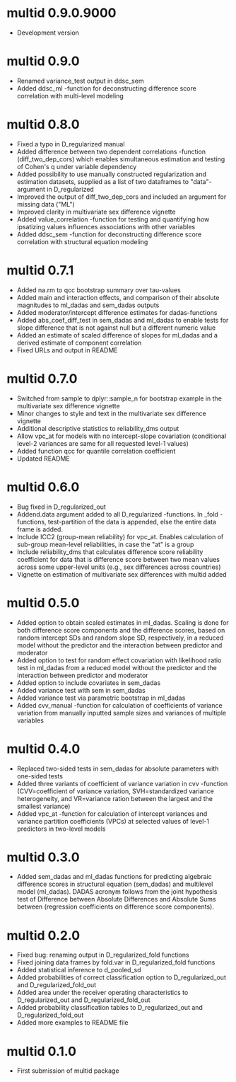# multid 0.9.0.9000

* Development version

# multid 0.9.0

* Renamed variance_test output in ddsc_sem
* Added ddsc_ml -function for deconstructing difference score correlation with multi-level modeling 

# multid 0.8.0

* Fixed a typo in D_regularized manual
* Added difference between two dependent correlations -function (diff_two_dep_cors) which enables simultaneous estimation and testing of Cohen's q under variable dependency
* Added possibility to use manually constructed regularization and estimation datasets, supplied as a list of two dataframes to "data"-argument in D_regularized
* Improved the output of diff_two_dep_cors and included an argument for missing data ("ML")
* Improved clarity in multivariate sex difference vignette
* Added value_correlation -function for testing and quantifying how ipsatizing values influences associations with other variables
* Added ddsc_sem -function for deconstructing difference score correlation with structural equation modeling 

# multid 0.7.1

* Added na.rm to qcc bootstrap summary over tau-values
* Added main and interaction effects, and comparison of their absolute magnitudes to ml_dadas and sem_dadas outputs
* Added moderator/intercept difference estimates for dadas-functions
* Added abs_coef_diff_test in sem_dadas and ml_dadas to enable tests for slope difference that is not against null but a different numeric value
* Added an estimate of scaled difference of slopes for ml_dadas and a derived estimate of component correlation
* Fixed URLs and output in README

# multid 0.7.0

* Switched from sample to dplyr::sample_n for bootstrap example in the multivariate sex difference vignette
* Minor changes to style and text in the multivariate sex difference vignette
* Additional descriptive statistics to reliability_dms output
* Allow vpc_at for models with no intercept-slope covariation (conditional level-2 variances are same for all requested level-1 values)
* Added function qcc for quantile correlation coefficient
* Updated README

# multid 0.6.0

* Bug fixed in D_regularized_out
* Addend.data argument added to all D_regularized -functions. In _fold -functions, test-partition of the data is appended, else the entire data frame is added.
* Include ICC2 (group-mean reliability) for vpc_at. Enables calculation of sub-group mean-level reliabilities, in case the "at" is a group
* Include reliability_dms that calculates difference score reliability coefficient for data that is difference score between two mean values across some upper-level units (e.g., sex differences across countries)
* Vignette on estimation of multivariate sex differences with multid added

# multid 0.5.0

* Added option to obtain scaled estimates in ml_dadas. Scaling is done for both difference score components and the difference scores, based on random intercept SDs and random slope SD, respectively, in a reduced model without the predictor and the interaction between predictor and moderator
* Added option to test for random effect covariation with likelihood ratio test in ml_dadas from a reduced model without the predictor and the interaction between predictor and moderator
* Added option to include covariates in sem_dadas
* Added variance test with sem in sem_dadas
* Added variance test via parametric bootstrap in ml_dadas
* Added cvv_manual -function for calculation of coefficients of variance variation from manually inputted sample sizes and variances of multiple variables

# multid 0.4.0

* Replaced two-sided tests in sem_dadas for absolute parameters with one-sided tests
* Added three variants of coefficient of variance variation in cvv -function (CVV=coefficient of variance variation, SVH=standardized variance heterogeneity, and VR=variance ration between the largest and the smallest variance)
* Added vpc_at -function for calculation of intercept variances and variance partition coefficients (VPCs) at selected values of level-1 predictors in two-level models

# multid 0.3.0

* Added sem_dadas and ml_dadas functions for predicting algebraic difference scores in structural equation (sem_dadas) and multilevel model (ml_dadas). DADAS acronym follows from the joint hypothesis test of Difference between Absolute Differences and Absolute Sums between (regression coefficients on difference score components).

# multid 0.2.0

* Fixed bug: renaming output in D_regularized_fold functions
* Fixed joining data frames by fold.var in D_regularized_fold functions
* Added statistical inference to d_pooled_sd
* Added probabilities of correct classification option to D_regularized_out and D_regularized_fold_out
* Added area under the receiver operating characteristics to D_regularized_out and D_regularized_fold_out
* Added probability classification tables to D_regularized_out and D_regularized_fold_out
* Added more examples to README file

# multid 0.1.0

* First submission of multid package
